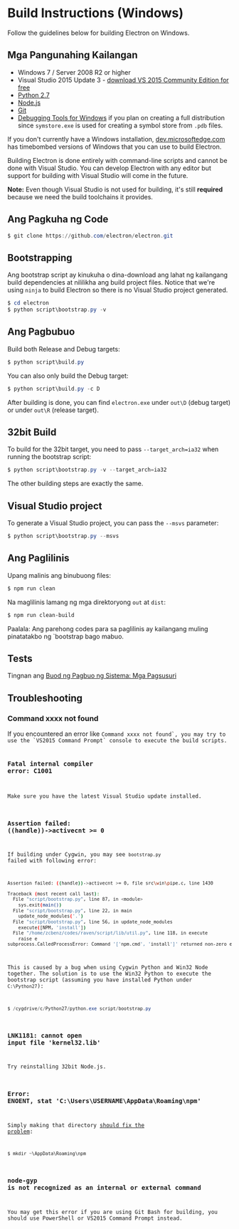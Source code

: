 # Build Instructions (Windows)

Follow the guidelines below for building Electron on Windows.

## Mga Pangunahing Kailangan

* Windows 7 / Server 2008 R2 or higher
* Visual Studio 2015 Update 3 - [download VS 2015 Community Edition for free](https://www.visualstudio.com/vs/older-downloads/)
* [Python 2.7](http://www.python.org/download/releases/2.7/)
* [Node.js](https://nodejs.org/download/)
* [Git](http://git-scm.com)
* [Debugging Tools for Windows](https://msdn.microsoft.com/en-us/library/windows/hardware/ff551063.aspx) if you plan on creating a full distribution since `symstore.exe` is used for creating a symbol store from `.pdb` files.

If you don't currently have a Windows installation, [dev.microsoftedge.com](https://developer.microsoft.com/en-us/microsoft-edge/tools/vms/) has timebombed versions of Windows that you can use to build Electron.

Building Electron is done entirely with command-line scripts and cannot be done with Visual Studio. You can develop Electron with any editor but support for building with Visual Studio will come in the future.

**Note:** Even though Visual Studio is not used for building, it's still **required** because we need the build toolchains it provides.

## Ang Pagkuha ng Code

```powershell
$ git clone https://github.com/electron/electron.git
```

## Bootstrapping

Ang bootstrap script ay kinukuha o dina-download ang lahat ng kailangang build dependencies at nililikha ang build project files. Notice that we're using `ninja` to build Electron so there is no Visual Studio project generated.

```powershell
$ cd electron
$ python script\bootstrap.py -v
```

## Ang Pagbubuo

Build both Release and Debug targets:

```powershell
$ python script\build.py
```

You can also only build the Debug target:

```powershell
$ python script\build.py -c D
```

After building is done, you can find `electron.exe` under `out\D` (debug target) or under `out\R` (release target).

## 32bit Build

To build for the 32bit target, you need to pass `--target_arch=ia32` when running the bootstrap script:

```powershell
$ python script\bootstrap.py -v --target_arch=ia32
```

The other building steps are exactly the same.

## Visual Studio project

To generate a Visual Studio project, you can pass the `--msvs` parameter:

```powershell
$ python script\bootstrap.py --msvs
```

## Ang Paglilinis

Upang malinis ang binubuong files:

```powershell
$ npm run clean
```

Na maglilinis lamang ng mga direktoryong `out` at `dist`:

```sh
$ npm run clean-build
```

Paalala: Ang parehong codes para sa paglilinis ay kailangang muling pinatatakbo ng `bootstrap</strong> bago mabuo.</p>

<h2>Tests</h2>

<p>Tingnan ang <a href="build-system-overview.md#tests"> Buod ng Pagbuo ng Sistema: Mga Pagsusuri </a></p>

<h2>Troubleshooting</h2>

<h3>Command xxxx not found</h3>

<p>If you encountered an error like <code>Command xxxx not found`, you may try to use the `VS2015 Command Prompt` console to execute the build scripts.

### Fatal internal compiler error: C1001

Make sure you have the latest Visual Studio update installed.

### Assertion failed: ((handle))->activecnt >= 0

If building under Cygwin, you may see `bootstrap.py` failed with following error:

```sh
Assertion failed: ((handle))->activecnt >= 0, file src\win\pipe.c, line 1430

Traceback (most recent call last):
  File "script/bootstrap.py", line 87, in <module>
    sys.exit(main())
  File "script/bootstrap.py", line 22, in main
    update_node_modules('.')
  File "script/bootstrap.py", line 56, in update_node_modules
    execute([NPM, 'install'])
  File "/home/zcbenz/codes/raven/script/lib/util.py", line 118, in execute
    raise e
subprocess.CalledProcessError: Command '['npm.cmd', 'install']' returned non-zero exit status 3
```

This is caused by a bug when using Cygwin Python and Win32 Node together. The solution is to use the Win32 Python to execute the bootstrap script (assuming you have installed Python under `C:\Python27`):

```powershell
$ /cygdrive/c/Python27/python.exe script/bootstrap.py
```

### LNK1181: cannot open input file 'kernel32.lib'

Try reinstalling 32bit Node.js.

### Error: ENOENT, stat 'C:\Users\USERNAME\AppData\Roaming\npm'

Simply making that directory [should fix the problem](https://stackoverflow.com/a/25095327/102704):

```powershell
$ mkdir ~\AppData\Roaming\npm
```

### node-gyp is not recognized as an internal or external command

You may get this error if you are using Git Bash for building, you should use PowerShell or VS2015 Command Prompt instead.